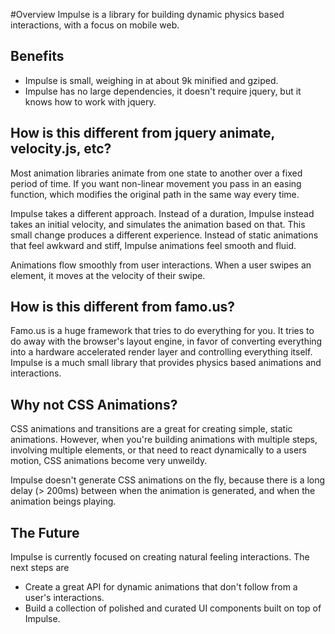 #Overview<a class="anchor" id="overview"></a>
  Impulse is a library for building dynamic physics based interactions,
with a focus on mobile web.

Benefits
--------

  * Impulse is small, weighing in at about 9k minified and gziped.
  * Impulse has no large dependencies, it doesn't require jquery,
but it knows how to work with jquery.

How is this different from jquery animate, velocity.js, etc?
---------------------------------------------------------

  Most animation libraries animate from one state to another over a fixed
period of time.  If you want non-linear movement you pass in an easing
function, which modifies the original path in the same way every time.

  Impulse takes a different approach.  Instead of a duration, Impulse instead
takes an initial velocity, and simulates the animation based on that.  This
small change produces a different experience.  Instead of static animations
that feel awkward and stiff, Impulse animations feel smooth and fluid.

  Animations flow smoothly from user interactions.  When a user swipes an
element, it moves at the velocity of their swipe.

How is this different from famo.us?
-----------------------------------

  Famo.us is a huge framework that tries to do everything for you. It tries to
do away with the browser's layout engine, in favor of converting everything
into a hardware accelerated render layer and controlling everything itself.
Impulse is a much small library that provides physics based animations and
interactions.

Why not CSS Animations?
-----------------------

  CSS animations and transitions are a great for creating simple, static
animations.  However, when you're building animations with multiple steps,
involving multiple elements, or that need to react dynamically to a users
motion, CSS animations become very unweildy.

  Impulse doesn't generate CSS animations on the fly, because there is a long
delay (> 200ms) between when the animation is generated, and when the animation
beings playing.

The Future
----------

  Impulse is currently focused on creating natural feeling interactions.  The
next steps are 

  * Create a great API for dynamic animations that don't follow from a user's
    interactions.
  * Build a collection of polished and curated UI components built on top of
    Impulse.
